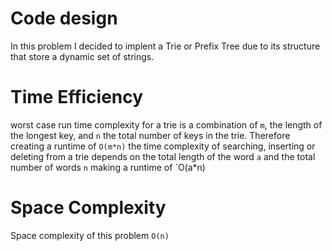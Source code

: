 # Code design 
In this problem I decided to implent a Trie or Prefix Tree due to its structure that store a dynamic set of strings.

    
# Time Efficiency 
worst case run time complexity for a trie is a combination of `m`, the length of the longest key, and `n` the total number of keys in the trie. Therefore creating a runtime of `O(m*n)`
the time complexity of searching, inserting or deleting from a trie depends on the total length of the word `a` and the total number of words `n` making a runtime of `O(a*n)

# Space Complexity
Space complexity of this problem `O(n)`